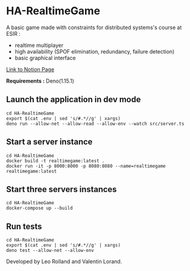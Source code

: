 # HA-RealtimeGame

A basic game made with constraints for distributed systems's course at ESIR :
- realtime multiplayer
- high availability (SPOF elimination, redundancy, failure detection)
- basic graphical interface

[Link to Notion Page](https://vlo.notion.site/Eat-my-sweets-1716ee206fcf43c184ea5ee9b9c2df74)

**Requirements :** Deno(1.15.1)

## Launch the application in dev mode
```
cd HA-RealtimeGame
export $(cat .env | sed 's/#.*//g' | xargs)
deno run --allow-net --allow-read --allow-env --watch src/server.ts
```

## Start a server instance
```
cd HA-RealtimeGame
docker build -t realtimegame:latest .
docker run -it -p 8000:8000 -p 8080:8080 --name=realtimegame realtimegame:latest
```

## Start three servers instances
```
cd HA-RealtimeGame
docker-compose up --build
```

## Run tests
```
cd HA-RealtimeGame
export $(cat .env | sed 's/#.*//g' | xargs)
deno test --allow-net --allow-env
```

Developed by Leo Rolland and Valentin Lorand.